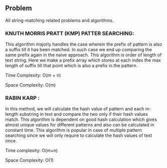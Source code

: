 ## Problem
All string-matching related problems and algorithms.

### KNUTH MORRIS PRATT (KMP) PATTER SEARCHING:
This algorithm majorly handles the case wherein the prefix of pattern is also a suffix till it has been matched. In such case we end up comparing the same prefix again in the naive approach. This algorithm is order of length of text string. Here we make a prefix array which stores at each index the max length of suffix till that point which is also a prefix in the pattern.

Time Complexity: O(m + n)

Space Complexity: O(m)

### RABIN KARP :
In this method, we will calculate the hash value of pattern and each m-length substring in text and compare the two only if their hash values match. This algorithm is dependent on good hash calculation which gives almost unique values for different patterns and also can be calculated in constant time. This algorithm is popular in case of multiple pattern searching since we will only require to calculate the hash values of text once. 

Time complexity: O(m+n)

Space Complexity: O(1)